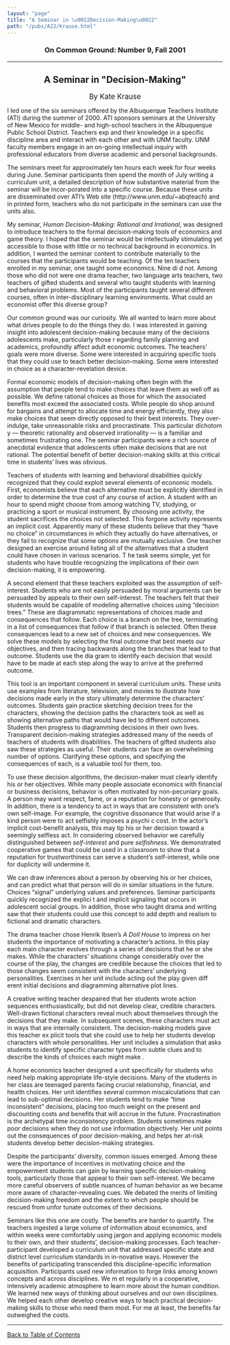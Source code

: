 ```yaml
---
layout: "page"
title: "A Seminar in \u0022Decision-Making\u0022"
path: "/pubs/A22/Krause.html"
---
```

<main>
<h3 align="CENTER">On Common Ground: Number 9, Fall 2001</h3>
<hr/>
<h2 align="CENTER">A Seminar in "Decision-Making"</h2>
<p align="CENTER"><big>By Kate Krause</big></p>
I led one of the six seminars offered by the Albuquerque Teachers Institute (ATI) during the summer of 2000. ATI sponsors seminars at the University of New Mexico for middle- and high-school teachers in the Albuquerque Public School District. Teachers exp
and their knowledge in a specific discipline area and interact with each other and with UNM faculty. UNM faculty members engage in an on-going intellectual inquiry with professional educators from diverse academic and personal backgrounds.
<p>The seminars meet for approximately
ten hours each week for four weeks during June. Seminar participants then spend the month of July writing a curriculum unit, a detailed description of how substantive material from the seminar will be incor-porated into a specific course. Because
these units are disseminated over ATI’s Web site (http://www.unm.edu/~abqteach) and in printed form, teachers who do not
participate in the seminars can use the
units also.
</p>
<p>My seminar, <i>Human Decision-Making: Rational and Irrational</i>, was designed to introduce teachers to the formal decision-making tools of economics and game theory. I hoped that the seminar would be intellectually stimulating yet accessible to those
with little or no technical background in economics. In addition, I wanted the seminar content to contribute materially to the courses that the participants would be teaching. Of the ten teachers enrolled in my seminar, one taught some economics. Nine di
d not. Among those who did not were one drama teacher, two language arts teachers, two teachers of gifted students and several who taught students with learning and behavioral problems. Most of
the participants taught several different courses, often in inter-disciplinary learning environments. What could an economist offer this diverse group? </p>
<p>Our common ground was our curiosity. We all wanted to learn more about what drives people to do the things they do. I was interested in gaining insight into adolescent decision-making because many of the decisions adolescents make, particularly those r
egarding family planning and academics, profoundly affect adult economic outcomes. The teachers’ goals were more diverse. Some were interested in acquiring specific tools that they could use to teach better decision-making. Some were interested in choice
as a character-revelation device. </p>
<p>Formal economic models of decision-making often begin with the assumption that people tend to make choices that leave them as well off as possible. We define rational choices as those for which the associated benefits most exceed the associated costs.
While people do shop around for bargains and attempt to allocate time and energy efficiently, they also make choices that seem directly opposed to their best interests. They over-indulge, take unreasonable risks and procrastinate. This particular dichotom
y — theoretic rationality and observed irrationality — is a familiar and sometimes frustrating one. The seminar participants were a rich source of
anecdotal evidence that adolescents often make decisions that are not rational. The potential benefit of better decision-making skills at this critical time in students’ lives was obvious.
</p>
<p>Teachers of students with learning and behavioral disabilities quickly recognized that they could exploit several elements
of economic models. First, economists believe that each alternative must be explicitly identified in order to determine the true cost of any course of action. A
student with an hour to spend might
choose from among watching TV, studying, or practicing a sport or musical instrument. By choosing one activity, the student sacrifices the choices not selected. This forgone activity represents an implicit
cost. Apparently many of these students believe that they “have no choice” in
circumstances in which they actually do have alternatives, or they fail to recognize that some options are mutually exclusive. One teacher designed an exercise around listing all of the alternatives that a student could have chosen in various scenarios. T
he task seems simple, yet for students who have trouble recognizing the implications of their own decision-making, it is empowering.
</p>
<p>A second element that these teachers exploited was the assumption of self-interest. Students who are not easily persuaded by moral arguments can be persuaded by appeals to their own self-interest. The teachers felt that their students would be capable
of modeling alternative choices using “decision trees.” These are diagrammatic representations of choices made and consequences that follow. Each choice is a branch on the tree, terminating in a list of consequences that follow if that branch is selected.
Often these consequences lead to a new set of choices and new consequences. We solve these models by selecting the final outcome that best meets our objectives, and then tracing backwards along the branches that lead to that outcome. Students use the dia
gram to identify each decision that would have to be made at each step along the way to arrive at the preferred outcome. </p>
<p>This tool is an important component in several curriculum units. These units use examples from literature, television, and movies to illustrate how decisions made early in the story ultimately determine the characters’ outcomes. Students gain practice
sketching decision trees for the characters, showing the decision paths the characters took as well as showing alternative paths that would have led to different outcomes. Students then progress to diagramming decisions in their own lives.
Transparent decision-making strategies addressed many of the needs of teachers of students with disabilities. The teachers of gifted students also saw these strategies as useful. Their students can face an overwhelming number of options. Clarifying these
options, and specifying the consequences of each, is a valuable tool for them, too.
</p>
<p>To use these decision algorithms, the decision-maker must clearly identify his or her objectives. While many people associate economics with financial or business decisions, behavior is often motivated by non-pecuniary goals. A person may want respect,
fame, or a reputation for honesty or generosity. In addition, there is a tendency to act in ways that are consistent with one’s own self-image. For example, the cognitive dissonance that would arise if a kind person were to act selfishly imposes a psychi
c cost. In the actor’s implicit cost-benefit analysis, this may tip his or her decision toward a seemingly selfless act. In considering observed behavior we carefully distinguished between <i>self-interest</i> and pure <i>selfishness</i>. We demonstrated
cooperative games that could be used in
a classroom to show that a reputation
for trustworthiness can serve a student’s
self-interest, while one for duplicity will undermine it.
</p>
<p>We can draw inferences about a person by observing his or her choices, and can predict what that person will do in similar situations in the future. Choices “signal” underlying values and preferences. Seminar participants quickly recognized the explici
t and implicit signaling that occurs in adolescent social groups. In addition, those who taught drama and writing saw that their students could use this concept to add depth and realism to fictional and dramatic characters. </p>
<p>The drama teacher chose Henrik Ibsen’s <i>A Doll House</i> to impress on her students the importance of motivating a character’s actions. In this play each main character evolves through a series of decisions that he or she makes. While the characters’
situations change considerably over the course of the play, the changes are credible because the choices that led to those changes seem consistent with the characters’ underlying personalities. Exercises in her unit include acting out the play given diff
erent initial decisions and diagramming alternative plot lines. </p>
<p>A creative writing teacher despaired
that her students wrote action sequences
enthusiastically, but did not develop clear,
credible characters. Well-drawn fictional characters reveal much about themselves through the decisions that they make. In subsequent scenes, these characters must act in ways that are internally consistent. The decision-making models gave this teacher ex
plicit tools that she could use to help her students develop characters with whole personalities. Her unit includes a simulation that asks students to identify specific character types from subtle clues and to describe the kinds of choices each might make
.
</p>
<p>A home economics teacher designed a unit specifically for students who need
help making appropriate life-style decisions. Many of the students in her class
are teenaged parents facing crucial relationship, financial, and health choices.
Her unit identifies several common miscalculations that can lead to sub-optimal
decisions. Her students tend to make
“time inconsistent” decisions, placing too much weight on the present and discounting costs and benefits that will accrue in the future. Procrastination is the archetypal time inconsistency problem. Students sometimes make poor decisions when they do not
use information objectively. Her unit points out the consequences of poor decision-making, and helps her at-risk
students develop better decision-making strategies.
</p>
<p>Despite the participants’ diversity, common issues emerged. Among these were the importance of incentives in motivating choice and the empowerment students can gain by learning specific decision-making tools, particularly those that appeal to their own
self-interest. We became more careful observers of subtle nuances of human behavior as we became more aware of character-revealing cues. We debated the merits of limiting decision-making freedom and the extent to which people should be rescued from unfor
tunate outcomes of their decisions.</p>
<p>Seminars like this one are costly. The benefits are harder to quantify. The teachers ingested a large volume of information about economics, and within weeks were comfortably using jargon and applying economic models to their own, and their students’,
decision-making processes. Each teacher-participant developed a curriculum unit that addressed specific state and
district level curriculum standards in in-novative ways. However the benefits of participating transcended this discipline-specific information acquisition. Participants used new information to forge links among known concepts and across disciplines. We m
et regularly in a cooperative, intensively academic atmosphere to learn more about the human condition. We learned new ways of thinking about ourselves and our own disciplines. We helped each other develop creative ways to teach practical decision-making
skills to those who need them most. For me at least, the benefits far outweighed the costs.
</p>
<hr/>
<p><a href="/pubs/A22/">Back to Table of Contents</a></p>
</main>
